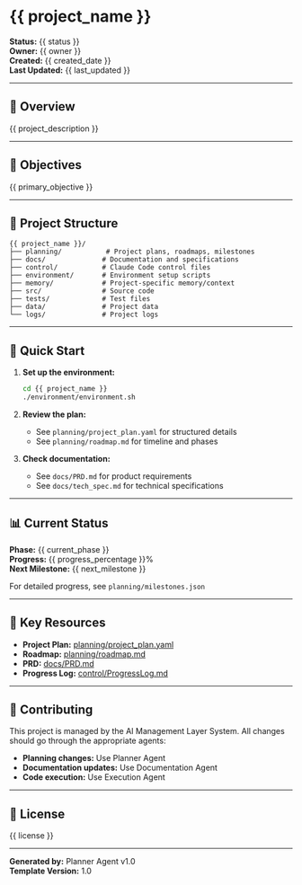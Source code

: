 # {{ project_name }}

**Status:** {{ status }}  
**Owner:** {{ owner }}  
**Created:** {{ created_date }}  
**Last Updated:** {{ last_updated }}

---

## 📖 Overview

{{ project_description }}

---

## 🎯 Objectives

{{ primary_objective }}

---

## 📁 Project Structure

```
{{ project_name }}/
├── planning/           # Project plans, roadmaps, milestones
├── docs/              # Documentation and specifications
├── control/           # Claude Code control files
├── environment/       # Environment setup scripts
├── memory/            # Project-specific memory/context
├── src/               # Source code
├── tests/             # Test files
├── data/              # Project data
└── logs/              # Project logs
```

---

## 🚀 Quick Start

1. **Set up the environment:**
   ```bash
   cd {{ project_name }}
   ./environment/environment.sh
   ```

2. **Review the plan:**
   - See `planning/project_plan.yaml` for structured details
   - See `planning/roadmap.md` for timeline and phases

3. **Check documentation:**
   - See `docs/PRD.md` for product requirements
   - See `docs/tech_spec.md` for technical specifications

---

## 📊 Current Status

**Phase:** {{ current_phase }}  
**Progress:** {{ progress_percentage }}%  
**Next Milestone:** {{ next_milestone }}

For detailed progress, see `planning/milestones.json`

---

## 🔗 Key Resources

- **Project Plan:** [planning/project_plan.yaml](planning/project_plan.yaml)
- **Roadmap:** [planning/roadmap.md](planning/roadmap.md)
- **PRD:** [docs/PRD.md](docs/PRD.md)
- **Progress Log:** [control/ProgressLog.md](control/ProgressLog.md)

---

## 🤝 Contributing

This project is managed by the AI Management Layer System. All changes should go through the appropriate agents:

- **Planning changes:** Use Planner Agent
- **Documentation updates:** Use Documentation Agent
- **Code execution:** Use Execution Agent

---

## 📝 License

{{ license }}

---

**Generated by:** Planner Agent v1.0  
**Template Version:** 1.0

